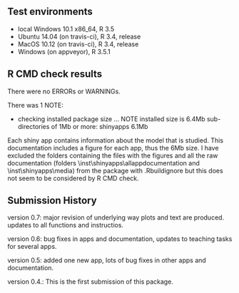 ## Test environments
* local Windows 10.1 x86_64, R 3.5
* Ubuntu 14.04 (on travis-ci), R 3.4, release
* MacOS 10.12 (on travis-ci), R 3.4, release
* Windows (on appveyor), R 3.5.1

## R CMD check results
There were no ERRORs or WARNINGs.

There was 1 NOTE:

* checking installed package size ... NOTE
  installed size is  6.4Mb
  sub-directories of 1Mb or more:
    shinyapps   6.1Mb

Each shiny app contains information about the model that is studied. This documentation includes a figure for each app, thus the 6Mb size.
I have excluded the folders containing the files with the figures and all the raw documentation (folders \inst\shinyapps\allappdocumentation and \inst\shinyapps\media) from the package with .Rbuildignore but this does not seem to be considered by R CMD check.



## Submission History

version 0.7: major revision of underlying way plots and text are produced. updates to all functions and instructios.

version 0.6: bug fixes in apps and documentation, updates to teaching tasks for several apps.

version 0.5: added one new app, lots of bug fixes in other apps and documentation.

version 0.4.: This is the first submission of this package.
